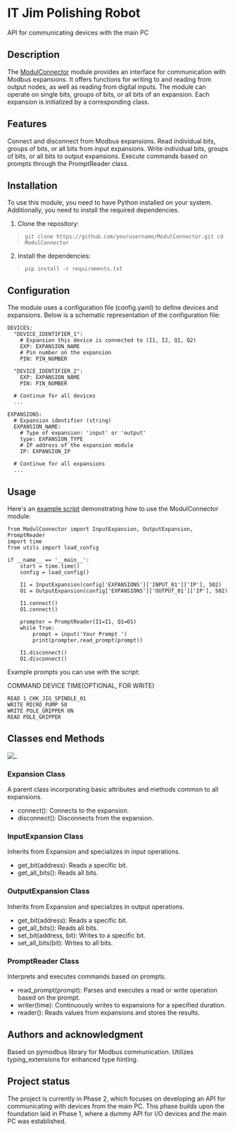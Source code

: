 # IT Jim Polishing Robot
API for communicating devices with the main PC
## Description
The [ModulConnector](https://gitlab.ektos.net/dne/jimpolishing/-/blob/main/ModulConnector.py?ref_type=heads) module provides an interface for communication with Modbus expansions. It offers functions for writing to and reading from output nodes, as well as reading from digital inputs. The module can operate on single bits, groups of bits, or all bits of an expansion. Each expansion is initialized by a corresponding class. 

## Features
Connect and disconnect from Modbus expansions.
Read individual bits, groups of bits, or all bits from input expansions.
Write individual bits, groups of bits, or all bits to output expansions.
Execute commands based on prompts through the PromptReader class.

## Installation
To use this module, you need to have Python installed on your system. Additionally, you need to install the required dependencies.

1. Clone the repository:

> `git clone https://github.com/yourusername/ModulConnector.git
> cd ModulConnector`


2. Install the dependencies:


> `pip install -r requirements.txt`


## Configuration
The module uses a configuration file (config.yaml) to define devices and expansions. Below is a schematic representation of the configuration file:

```
DEVICES:
  "DEVICE_IDENTIFIER_1":
    # Expansion this device is connected to (I1, I2, Q1, Q2)
    EXP: EXPANSION_NAME
    # Pin number on the expansion
    PIN: PIN_NUMBER
    
  "DEVICE_IDENTIFIER_2":
    EXP: EXPANSION_NAME
    PIN: PIN_NUMBER
    
  # Continue for all devices
  ...

EXPANSIONS:
  # Expansion identifier (string)
  EXPANSION_NAME:
    # Type of expansion: 'input' or 'output'
    type: EXPANSION_TYPE
    # IP address of the expansion module
    IP: EXPANSION_IP

  # Continue for all expansions
  ...
```
## Usage
Here's an [example script](https://gitlab.ektos.net/dne/jimpolishing/-/blob/main/Example_Devices.py?ref_type=heads) demonstrating how to use the ModulConnector module:

```
from ModulConnector import InputExpansion, OutputExpansion, PromptReader
import time
from utils import load_config

if __name__ == '__main__':
    start = time.time()
    config = load_config()

    I1 = InputExpansion(config['EXPANSIONS']['INPUT_01']['IP'], 502)
    O1 = OutputExpansion(config['EXPANSIONS']['OUTPUT_01']['IP'], 502)

    I1.connect()
    O1.connect()

    prompter = PromptReader(I1=I1, Q1=O1)
    while True:
        prompt = input('Your Prompt ')
        print(prompter.read_prompt(prompt))
      
    I1.disconnect()
    O1.disconnect()
```


Example prompts you can use with the script:

COMMAND DEVICE TIME(OPTIONAL, FOR WRITE)

```
READ 1_CHK_JIG_SPINDLE_01
WRITE MICRO_PUMP 50 
WRITE POLE_GRIPPER ON
READ POLE_GRIPPER
```

## Classes end Methods

![_](https://gitlab.ektos.net/dne/jimpolishing/-/blob/main/ModulConnector.png)
### Expansion Class

A parent class incorporating basic attributes and methods common to all expansions.

- connect(): Connects to the expansion.
- disconnect(): Disconnects from the expansion.

### InputExpansion Class

Inherits from Expansion and specializes in input operations.

- get_bit(address): Reads a specific bit.
- get_all_bits(): Reads all bits.

### OutputExpansion Class

Inherits from Expansion and specializes in output operations.

- get_bit(address): Reads a specific bit.
- get_all_bits(): Reads all bits.
- set_bit(address, bit): Writes to a specific bit.
- set_all_bits(bit): Writes to all bits.

### PromptReader Class

Interprets and executes commands based on prompts.

- read_prompt(prompt): Parses and executes a read or write operation based on the prompt.
- writer(time): Continuously writes to expansions for a specified duration.
- reader(): Reads values from expansions and stores the results.


## Authors and acknowledgment
Based on pymodbus library for Modbus communication.
Utilizes typing_extensions for enhanced type hinting.


## Project status
The project is currently in Phase 2, which focuses on developing an API for communicating with devices from the main PC. This phase builds upon the foundation laid in Phase 1, where a dummy API for I/O devices and the main PC was established.
